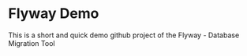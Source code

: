 # Flyway Demo

This is a short and quick demo github project of the Flyway - Database Migration Tool


